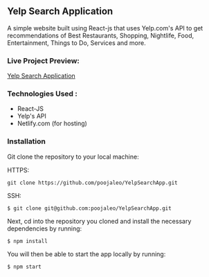 ## Yelp Search Application
A simple website built using React-js that uses Yelp.com's API to get recommendations
of Best Restaurants, Shopping, Nightlife, Food, Entertainment, Things to Do, Services and more.

### Live Project Preview:

[Yelp Search Application](https://yelp-search-application.netlify.app/)

### Technologies Used :
* React-JS 
* Yelp's API 
* Netlify.com (for hosting)

### Installation

Git clone the repository to your local machine:

HTTPS:

`git clone https://github.com/poojaleo/YelpSearchApp.git`

SSH:

`$ git clone git@github.com:poojaleo/YelpSearchApp.git`

Next, cd into the repository you cloned and install the necessary dependencies by running:

`$ npm install`

You will then be able to start the app locally by running:

`$ npm start`
